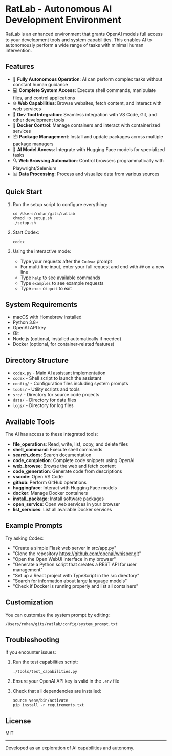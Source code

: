 # RatLab - Autonomous AI Development Environment

RatLab is an enhanced environment that grants OpenAI models full access to your development tools and system capabilities. This enables AI to autonomously perform a wide range of tasks with minimal human intervention.

## Features

- 🧠 **Fully Autonomous Operation**: AI can perform complex tasks without constant human guidance
- 💻 **Complete System Access**: Execute shell commands, manipulate files, and control applications
- 🌐 **Web Capabilities**: Browse websites, fetch content, and interact with web services
- 🔧 **Dev Tool Integration**: Seamless integration with VS Code, Git, and other development tools
- 🐳 **Docker Control**: Manage containers and interact with containerized services
- 📦 **Package Management**: Install and update packages across multiple package managers
- 🤗 **AI Model Access**: Integrate with Hugging Face models for specialized tasks
- 🔍 **Web Browsing Automation**: Control browsers programmatically with Playwright/Selenium
- 📊 **Data Processing**: Process and visualize data from various sources

## Quick Start

1. Run the setup script to configure everything:
   ```
   cd /Users/rohan/gits/ratlab
   chmod +x setup.sh
   ./setup.sh
   ```

2. Start Codex:
   ```
   codex
   ```

3. Using the interactive mode:
   - Type your requests after the `Codex>` prompt
   - For multi-line input, enter your full request and end with `##` on a new line
   - Type `help` to see available commands
   - Type `examples` to see example requests
   - Type `exit` or `quit` to exit

## System Requirements

- macOS with Homebrew installed
- Python 3.8+
- OpenAI API key
- Git
- Node.js (optional, installed automatically if needed)
- Docker (optional, for container-related features)

## Directory Structure

- `codex.py` - Main AI assistant implementation
- `codex` - Shell script to launch the assistant
- `config/` - Configuration files including system prompts
- `tools/` - Utility scripts and tools
- `src/` - Directory for source code projects
- `data/` - Directory for data files
- `logs/` - Directory for log files

## Available Tools

The AI has access to these integrated tools:

- **file_operations**: Read, write, list, copy, and delete files
- **shell_command**: Execute shell commands
- **search_docs**: Search documentation
- **code_completion**: Complete code snippets using OpenAI
- **web_browse**: Browse the web and fetch content
- **code_generation**: Generate code from descriptions
- **vscode**: Open VS Code
- **github**: Perform GitHub operations
- **huggingface**: Interact with Hugging Face models
- **docker**: Manage Docker containers
- **install_package**: Install software packages
- **open_service**: Open web services in your browser
- **list_services**: List all available Docker services

## Example Prompts

Try asking Codex:

- "Create a simple Flask web server in src/app.py"
- "Clone the repository https://github.com/openai/whisper.git"
- "Open the Open WebUI interface in my browser"
- "Generate a Python script that creates a REST API for user management"
- "Set up a React project with TypeScript in the src directory"
- "Search for information about large language models"
- "Check if Docker is running properly and list all containers"

## Customization

You can customize the system prompt by editing:
```
/Users/rohan/gits/ratlab/config/system_prompt.txt
```

## Troubleshooting

If you encounter issues:

1. Run the test capabilities script:
   ```
   ./tools/test_capabilities.py
   ```

2. Ensure your OpenAI API key is valid in the `.env` file

3. Check that all dependencies are installed:
   ```
   source venv/bin/activate
   pip install -r requirements.txt
   ```

## License

MIT

---

Developed as an exploration of AI capabilities and autonomy.
